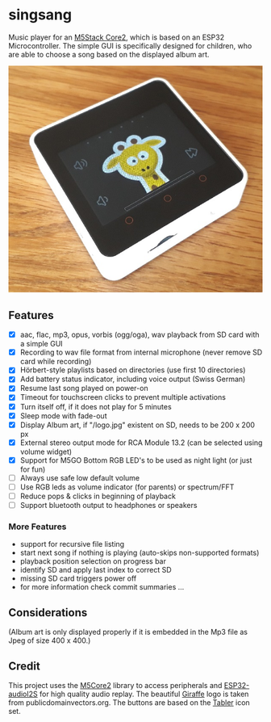 # singsang

Music player for an [M5Stack Core2](https://m5stack.com/collections/all/products/m5stack-core2-esp32-iot-development-kit), which is based on an ESP32 Microcontroller.
The simple GUI is specifically designed for children, who are able to choose a song based on the displayed album art.

![M5Stack Core2 running singsang](/media/singsang.jpg?raw=true)


## Features
- [x] aac, flac, mp3, opus, vorbis (ogg/oga), wav playback from SD card with a simple GUI
- [x] Recording to wav file format from internal microphone (never remove SD card while recording)
- [x] Hörbert-style playlists based on directories (use first 10 directories)
- [x] Add battery status indicator, including voice output (Swiss German)
- [x] Resume last song played on power-on
- [x] Timeout for touchscreen clicks to prevent multiple activations
- [x] Turn itself off, if it does not play for 5 minutes
- [x] Sleep mode with fade-out
- [x] Display Album art, if "/logo.jpg" existent on SD, needs to be 200 x 200 px
- [x] External stereo output mode for RCA Module 13.2 (can be selected using volume widget)
- [x] Support for M5GO Bottom RGB LED's to be used as night light (or just for fun)
- [ ] Always use safe low default volume
- [ ] Use RGB leds as volume indicator (for parents) or spectrum/FFT
- [ ] Reduce pops & clicks in beginning of playback
- [ ] Support bluetooth output to headphones or speakers

### More Features
- support for recursive file listing
- start next song if nothing is playing (auto-skips non-supported formats)
- playback position selection on progress bar
- identify SD and apply last index to correct SD
- missing SD card triggers power off
- for more information check commit summaries ...

## Considerations
(Album art is only displayed properly if it is embedded in the Mp3 file as Jpeg of size 400 x 400.)


## Credit
This project uses the [M5Core2](https://github.com/m5stack/M5Core2) library to access peripherals and [ESP32-audioI2S](https://github.com/schreibfaul1/ESP32-audioI2S) for high quality audio replay.
The beautiful [Giraffe](https://publicdomainvectors.org/en/free-clipart/Cartoon-giraffe-image/49785.html) logo is taken from publicdomainvectors.org. The buttons are based on the [Tabler](https://github.com/tabler/tabler-icons) icon set. 


